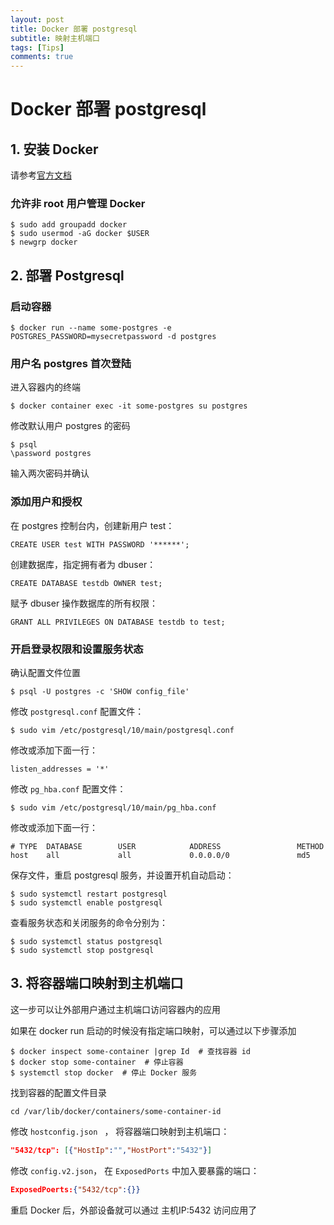 ```yaml
---
layout: post
title: Docker 部署 postgresql
subtitle: 映射主机端口
tags: [Tips]
comments: true
---
```


# Docker 部署 postgresql

## 1. 安装 Docker

请参考[官方文档](https://docs.docker.com/get-started/)

### 允许非 root 用户管理 Docker
```console
$ sudo add groupadd docker
$ sudo usermod -aG docker $USER
$ newgrp docker 
```

## 2. 部署 Postgresql

### 启动容器 

```console
$ docker run --name some-postgres -e POSTGRES_PASSWORD=mysecretpassword -d postgres
```

###  用户名 postgres 首次登陆

进入容器内的终端

```console
$ docker container exec -it some-postgres su postgres
```

修改默认用户 postgres 的密码

```
$ psql
\password postgres
```

输入两次密码并确认

### 添加用户和授权

在 postgres 控制台内，创建新用户 test：

```
CREATE USER test WITH PASSWORD '******';
```

创建数据库，指定拥有者为 dbuser：

```
CREATE DATABASE testdb OWNER test;
```

赋予 dbuser 操作数据库的所有权限：

```
GRANT ALL PRIVILEGES ON DATABASE testdb to test;
```

### 开启登录权限和设置服务状态

确认配置文件位置

```console
$ psql -U postgres -c 'SHOW config_file'
```

修改 `postgresql.conf` 配置文件：

```console
$ sudo vim /etc/postgresql/10/main/postgresql.conf
```

修改或添加下面一行：

```
listen_addresses = '*'
```

修改 `pg_hba.conf` 配置文件：

```console
$ sudo vim /etc/postgresql/10/main/pg_hba.conf
```

修改或添加下面一行：

```text
# TYPE  DATABASE        USER            ADDRESS                 METHOD
host    all             all             0.0.0.0/0               md5
```

保存文件，重启 postgresql 服务，并设置开机自动启动：

```console
$ sudo systemctl restart postgresql
$ sudo systemctl enable postgresql
```

查看服务状态和关闭服务的命令分别为：

```console
$ sudo systemctl status postgresql
$ sudo systemctl stop postgresql
```


## 3. 将容器端口映射到主机端口

这一步可以让外部用户通过主机端口访问容器内的应用

如果在 docker run 启动的时候没有指定端口映射，可以通过以下步骤添加

```console
$ docker inspect some-container |grep Id  # 查找容器 id
$ docker stop some-container  # 停止容器
$ systemctl stop docker  # 停止 Docker 服务
```

找到容器的配置文件目录

```console
cd /var/lib/docker/containers/some-container-id
```

修改 `hostconfig.json ` ， 将容器端口映射到主机端口：

```json
"5432/tcp": [{"HostIp":"","HostPort":"5432"}]
```

修改 `config.v2.json`， 在 `ExposedPorts` 中加入要暴露的端口：

```json
ExposedPoerts:{"5432/tcp":{}}
```

重启 Docker 后，外部设备就可以通过 主机IP:5432 访问应用了